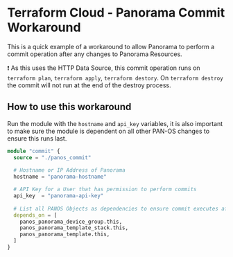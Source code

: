 # Terraform Cloud - Panorama Commit Workaround

This is a quick example of a workaround to allow Panorama to perform a commit operation after any changes to Panorama Resources.

:exclamation: As this uses the HTTP Data Source, this commit operation runs on `terraform plan`, `terraform apply`, `terraform destory`. On `terraform destroy` the commit will not run at the end of the destroy process.

## How to use this workaround

Run the module with the `hostname` and `api_key` variables, it is also important to make sure the module is dependent on all other PAN-OS changes to ensure this runs last.

```terraform
module "commit" {
  source = "./panos_commit"
  
  # Hostname or IP Address of Panorama
  hostname = "panorama-hostname"

  # API Key for a User that has permission to perform commits
  api_key  = "panorama-api-key"
  
  # List all PANOS Objects as dependencies to ensure commit executes after all resources have been created.
  depends_on = [
    panos_panorama_device_group.this,
    panos_panorama_template_stack.this,
    panos_panorama_template.this,
  ]
}
```